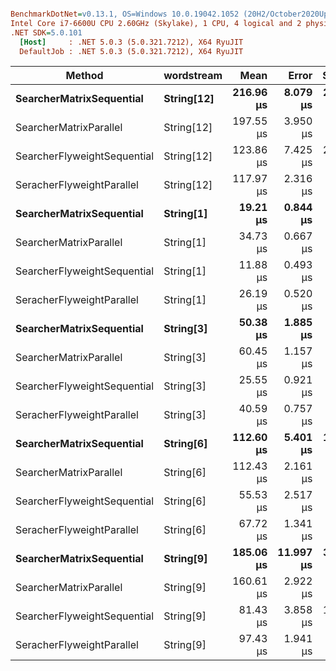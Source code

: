 ``` ini

BenchmarkDotNet=v0.13.1, OS=Windows 10.0.19042.1052 (20H2/October2020Update)
Intel Core i7-6600U CPU 2.60GHz (Skylake), 1 CPU, 4 logical and 2 physical cores
.NET SDK=5.0.101
  [Host]     : .NET 5.0.3 (5.0.321.7212), X64 RyuJIT
  DefaultJob : .NET 5.0.3 (5.0.321.7212), X64 RyuJIT


```
|                      Method | wordstream |      Mean |     Error |    StdDev |    Median |    Gen 0 | Allocated |
|---------------------------- |----------- |----------:|----------:|----------:|----------:|---------:|----------:|
|    **SearcherMatrixSequential** | **String[12]** | **216.96 μs** |  **8.079 μs** | **23.694 μs** | **221.71 μs** | **123.0469** |    **251 KB** |
|      SearcherMatrixParallel | String[12] | 197.55 μs |  3.950 μs |  7.223 μs | 198.36 μs | 147.2168 |    298 KB |
| SearcherFlyweightSequential | String[12] | 123.86 μs |  7.425 μs | 20.821 μs | 125.01 μs |  47.6074 |     97 KB |
|   SeracherFlyweightParallel | String[12] | 117.97 μs |  2.316 μs |  3.011 μs | 118.58 μs |  60.4248 |    122 KB |
|    **SearcherMatrixSequential** |  **String[1]** |  **19.21 μs** |  **0.844 μs** |  **2.448 μs** |  **19.86 μs** |  **10.2844** |     **21 KB** |
|      SearcherMatrixParallel |  String[1] |  34.73 μs |  0.667 μs |  0.741 μs |  34.95 μs |  15.6250 |     32 KB |
| SearcherFlyweightSequential |  String[1] |  11.88 μs |  0.493 μs |  1.455 μs |  12.13 μs |   5.2338 |     11 KB |
|   SeracherFlyweightParallel |  String[1] |  26.19 μs |  0.520 μs |  1.140 μs |  26.48 μs |   7.8735 |     16 KB |
|    **SearcherMatrixSequential** |  **String[3]** |  **50.38 μs** |  **1.885 μs** |  **5.527 μs** |  **51.56 μs** |  **30.5786** |     **63 KB** |
|      SearcherMatrixParallel |  String[3] |  60.45 μs |  1.157 μs |  1.136 μs |  60.68 μs |  36.3159 |     74 KB |
| SearcherFlyweightSequential |  String[3] |  25.55 μs |  0.921 μs |  2.700 μs |  25.76 μs |  11.1084 |     23 KB |
|   SeracherFlyweightParallel |  String[3] |  40.59 μs |  0.757 μs |  0.929 μs |  40.91 μs |  14.4043 |     29 KB |
|    **SearcherMatrixSequential** |  **String[6]** | **112.60 μs** |  **5.401 μs** | **15.839 μs** | **116.27 μs** |  **61.2793** |    **125 KB** |
|      SearcherMatrixParallel |  String[6] | 112.43 μs |  2.161 μs |  2.573 μs | 112.72 μs |  78.4912 |    159 KB |
| SearcherFlyweightSequential |  String[6] |  55.53 μs |  2.517 μs |  7.057 μs |  57.60 μs |  23.1323 |     47 KB |
|   SeracherFlyweightParallel |  String[6] |  67.72 μs |  1.341 μs |  2.887 μs |  68.70 μs |  31.1279 |     63 KB |
|    **SearcherMatrixSequential** |  **String[9]** | **185.06 μs** | **11.997 μs** | **35.184 μs** | **181.01 μs** |  **92.2852** |    **189 KB** |
|      SearcherMatrixParallel |  String[9] | 160.61 μs |  2.922 μs |  2.733 μs | 160.18 μs | 114.2578 |    232 KB |
| SearcherFlyweightSequential |  String[9] |  81.43 μs |  3.858 μs | 11.314 μs |  86.44 μs |  34.4238 |     70 KB |
|   SeracherFlyweightParallel |  String[9] |  97.43 μs |  1.941 μs |  3.646 μs |  97.68 μs |  45.4102 |     92 KB |
